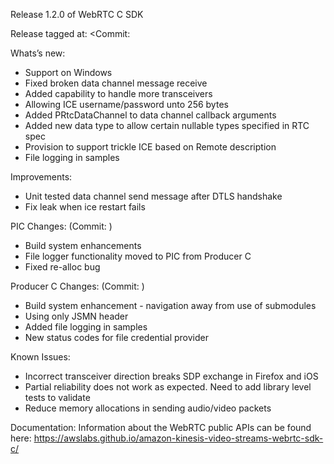 Release 1.2.0 of WebRTC C SDK

Release tagged at: <Commit:  <to-be-filled>

Whats’s new:
- Support on Windows
- Fixed broken data channel message receive
- Added capability to handle more transceivers 
- Allowing ICE username/password unto 256 bytes
- Added PRtcDataChannel to data channel callback arguments
- Added new data type to allow certain nullable types specified in RTC spec
- Provision to support trickle ICE based on Remote description
- File logging in samples

Improvements:
- Unit tested data channel send message after DTLS handshake
- Fix leak when ice restart fails

PIC Changes: (Commit:  <to-be-filled>)
- Build system enhancements
- File logger functionality moved to PIC from Producer C
- Fixed re-alloc bug

Producer C Changes: (Commit:  <to-be-filled>)
- Build system enhancement - navigation away from use of submodules
- Using only JSMN header
- Added file logging in samples
- New status codes for file credential provider

Known Issues:
* Incorrect transceiver direction breaks SDP exchange in Firefox and iOS
* Partial reliability does not work as expected. Need to add library level tests to validate
* Reduce memory allocations in sending audio/video packets

Documentation: Information about the WebRTC public APIs can be found here: https://awslabs.github.io/amazon-kinesis-video-streams-webrtc-sdk-c/
